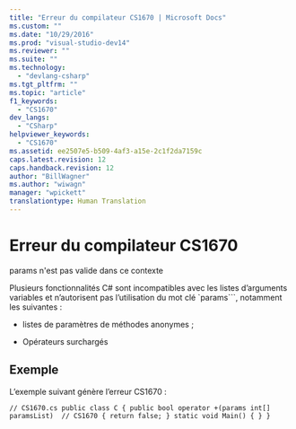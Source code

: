 ```yaml
---
title: "Erreur du compilateur CS1670 | Microsoft Docs"
ms.custom: ""
ms.date: "10/29/2016"
ms.prod: "visual-studio-dev14"
ms.reviewer: ""
ms.suite: ""
ms.technology: 
  - "devlang-csharp"
ms.tgt_pltfrm: ""
ms.topic: "article"
f1_keywords: 
  - "CS1670"
dev_langs: 
  - "CSharp"
helpviewer_keywords: 
  - "CS1670"
ms.assetid: ee2507e5-b509-4af3-a15e-2c1f2da7159c
caps.latest.revision: 12
caps.handback.revision: 12
author: "BillWagner"
ms.author: "wiwagn"
manager: "wpickett"
translationtype: Human Translation
---
```

# Erreur du compilateur CS1670
params n'est pas valide dans ce contexte  
  
 Plusieurs fonctionnalités C\# sont incompatibles avec les listes d’arguments variables et n’autorisent pas l’utilisation du mot clé `params```, notamment les suivantes :  
  
-   listes de paramètres de méthodes anonymes ;  
  
-   Opérateurs surchargés  
  
## Exemple  
 L’exemple suivant génère l’erreur CS1670 :  
  
```  
// CS1670.cs public class C { public bool operator +(params int[] paramsList)  // CS1670 { return false; } static void Main() { } }  
```